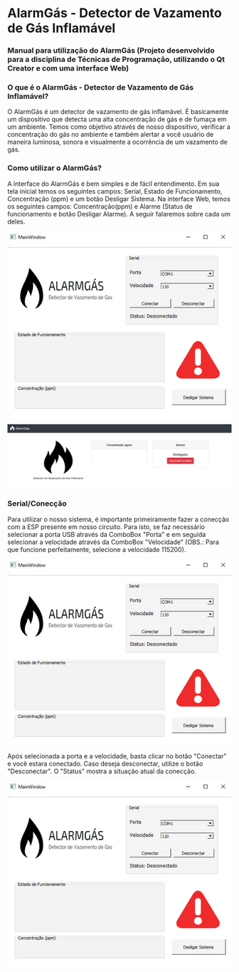# AlarmGás - Detector de Vazamento de Gás Inflamável
### Manual para utilização do AlarmGás (Projeto desenvolvido para a disciplina de Técnicas de Programação, utilizando o Qt Creator e com uma interface Web)

### O que é o AlarmGás - Detector de Vazamento de Gás Inflamável?

O AlarmGás é um detector de vazamento de gás inflamável. É basicamente um dispositivo que detecta uma alta concentração de gás e de fumaça em um ambiente. Temos como objetivo através de nosso dispositivo, verificar a concentração do gás no ambiente e também alertar a você usuário de maneira luminosa, sonora e visualmente a ocorrência de um vazamento de gás.

### Como utilizar o AlarmGás?

A interface do AlarmGás é bem simples e de fácil entendimento. Em sua tela inicial temos os seguintes campos: Serial, Estado de Funcionamento, Concentração (ppm) e um botão Desligar Sistema. Na interface Web, temos os seguintes campos: Concentração(ppm) e Alarme (Status de funcionamento e botão Desligar Alarme). A seguir falaremos sobre cada um deles.

![tela inicial](imagens/qt.png)

![tela inicial2](imagens/web.PNG)

### Serial/Conecção

Para utilizar o nosso sistema, é importante primeiramente fazer a conecção com a ESP presente em nosso circuito. Para isto, se faz necessário selecionar a porta USB através da ComboBox "Porta" e em seguida selecionar a velocidade através da ComboBox "Velocidade" (OBS.: Para que funcione perfeitamente, selecione a velocidade 115200).

![tela inicial](imagens/qt.png)

Após selecionada a porta e a velocidade, basta clicar no botão "Conectar" e você estara conectado. Caso deseja desconectar, utilize o botão "Desconectar". O "Status" mostra a situação atual da conecção.

![tela inicial](imagens/qt.png)
